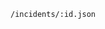 <!-- usedin: [ _includes/_inlines/unknown/General/cloud66-birdseye/cloud66-birdseye_get-a-single-incident.md] -->

```
/incidents/:id.json
```

